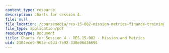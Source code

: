 ```yaml
---
content_type: resource
description: Charts for session 4.
file: null
file_location: /coursemedia/res-15-002-mission-metrics-finance-training-for-federal-credit-program-professionals-summer-2016/2304ece9903ec5d37e92338e06d36695_MITRES15-002SUM16_CHARTS_Session_4.pdf
file_type: application/pdf
resourcetype: Document
title: Charts for Session 4 - RES.15-002 - Mission and Metrics
uid: 2304ece9-903e-c5d3-7e92-338e06d36695
---
```

